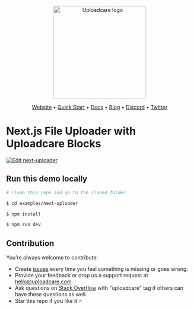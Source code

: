 <p align="center">
  <a href="https://uploadcare.com?ref=github-next-example-readme">
    <picture>
      <source media="(prefers-color-scheme: light)" srcset="https://ucarecdn.com/1b4714cd-53be-447b-bbde-e061f1e5a22f/logo-safespace-transparent.svg">
      <source media="(prefers-color-scheme: dark)" srcset="https://ucarecdn.com/3b610a0a-780c-4750-a8b4-3bf4a8c90389/logo-transparent-inverted.svg">
      <img width=250 alt="Uploadcare logo" src="https://ucarecdn.com/1b4714cd-53be-447b-bbde-e061f1e5a22f/logo-safespace-transparent.svg">
    </picture>
  </a>
</p>
<p align="center">
  <a href="https://uploadcare.com?ref=github-next-example-readme">Website</a> • 
  <a href="https://uploadcare.com/docs/start/quickstart?ref=github-next-example-readme">Quick Start</a> • 
  <a href="https://uploadcare.com/docs?ref=github-next-example-readme">Docs</a> • 
  <a href="https://uploadcare.com/blog?ref=github-next-example-readme">Blog</a> • 
  <a href="https://discord.gg/mKWRgRsVz8?ref=github-next-example-readme">Discord</a> •
  <a href="https://twitter.com/Uploadcare?ref=github-next-example-readme">Twitter</a>
</p>

# Next.js File Uploader with Uploadcare Blocks

[![Edit next-uploader](https://codesandbox.io/static/img/play-codesandbox.svg)](https://codesandbox.io/s/github/uploadcare/blocks-examples/tree/main/examples/next-uploader/)

## Run this demo locally

```bash
# clone this repo and go to the cloned folder

$ cd examples/next-uploader

$ npm install

$ npm run dev
```

## Contribution

You’re always welcome to contribute:

* Create [issues](https://github.com/uploadcare/blocks-examples/issues) every time you feel something is missing or goes wrong.
* Provide your feedback or drop us a support request at <a href="mailto:hello@uploadcare.com">hello@uploadcare.com</a>.
* Ask questions on [Stack Overflow](https://stackoverflow.com/questions/tagged/uploadcare) with "uploadcare" tag if others can have these questions as well.
* Star this repo if you like it ⭐️
